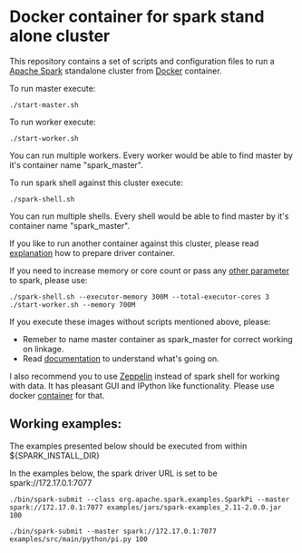 Docker container for spark stand alone cluster
=================================

This repository contains a set of scripts and configuration files to run a [Apache Spark](https://spark.apache.org/) standalone cluster from [Docker](https://www.docker.io/) container.

To run master execute:

```
./start-master.sh
```

To run worker execute:

```
./start-worker.sh
```
You can run multiple workers. Every worker would be able to find master by it's container name "spark_master".

To run spark shell against this cluster execute:

```
./spark-shell.sh
```
You can run multiple shells. Every shell would be able to find master by it's container name "spark_master".
 
If you like to run another container against this cluster, please read [explanation](http://sometechshit.blogspot.ru/2015/04/running-spark-standalone-cluster-in.html) how to prepare driver container.

If you need to increase memory or core count or pass any [other parameter](https://spark.apache.org/docs/latest/configuration.html) to spark, please use:

```
./spark-shell.sh --executor-memory 300M --total-executor-cores 3
./start-worker.sh --memory 700M
```

If you execute these images without scripts mentioned above, please:
* Remeber to name master container as spark_master for correct working on linkage.
* Read [documentation](http://sometechshit.blogspot.ru/2015/04/running-spark-standalone-cluster-in.html) to understand what's going on.

I also recommend you to use [Zeppelin](https://zeppelin.incubator.apache.org/) instead of spark shell for working with data. It has pleasant GUI and IPython like functionality. Please use docker [container](https://registry.hub.docker.com/u/epahomov/docker-zeppelin/) for that.


## Working examples:


The examples presented below should be executed from within ${SPARK_INSTALL_DIR}

In the examples below, the spark driver URL is set to be spark://172.17.0.1:7077 


```
./bin/spark-submit --class org.apache.spark.examples.SparkPi --master spark://172.17.0.1:7077 examples/jars/spark-examples_2.11-2.0.0.jar 100
```


```
./bin/spark-submit --master spark://172.17.0.1:7077 examples/src/main/python/pi.py 100
```


